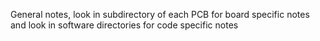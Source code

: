 General notes, look in subdirectory of each PCB for board specific notes and
look in software directories for code specific notes
